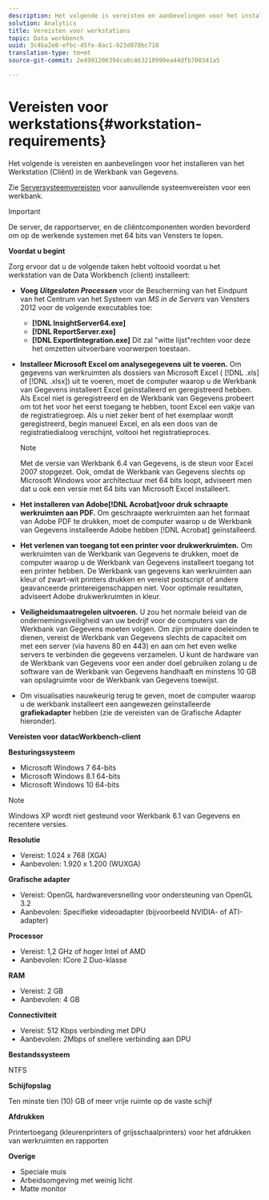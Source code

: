 ```yaml
---
description: Het volgende is vereisten en aanbevelingen voor het installeren van het Werkstation (Cliënt) in de Werkbank van Gegevens.
solution: Analytics
title: Vereisten voor werkstations
topic: Data workbench
uuid: 3c4ba2e8-efbc-45fe-8ac1-923d070bc710
translation-type: tm+mt
source-git-commit: 2e4991206394ca0c463210990ea44dfb700341a5

---
```



# Vereisten voor werkstations{#workstation-requirements}

Het volgende is vereisten en aanbevelingen voor het installeren van het Werkstation (Cliënt) in de Werkbank van Gegevens.

Zie [Serversysteemvereisten](https://docs.adobe.com/help/en/data-workbench/using/server-admin-install/c-msr-server.html) voor aanvullende systeemvereisten voor een werkbank.

>[!IMPORTANT]
>
>De server, de rapportserver, en de cliëntcomponenten worden bevorderd om op de werkende systemen met 64 bits van Vensters te lopen.

**Voordat u begint**

Zorg ervoor dat u de volgende taken hebt voltooid voordat u het werkstation van de Data Workbench (client) installeert:

* **Voeg** ***Uitgesloten Processen*** voor de Bescherming van het Eindpunt van het Centrum van het Systeem van *MS in de Servers* van Vensters 2012 voor de volgende executables toe:

   * **[!DNL InsightServer64.exe]**
   * **[!DNL ReportServer.exe]**
   * **[!DNL ExportIntegration.exe]**
   Dit zal &quot;witte lijst&quot;rechten voor deze het omzetten uitvoerbare voorwerpen toestaan.

* **Installeer Microsoft Excel om analysegegevens uit te voeren.** Om gegevens van werkruimten als dossiers van Microsoft Excel ( [!DNL .xls] of [!DNL .xlsx]) uit te voeren, moet de computer waarop u de Werkbank van Gegevens installeert Excel geïnstalleerd en geregistreerd hebben. Als Excel niet is geregistreerd en de Werkbank van Gegevens probeert om tot het voor het eerst toegang te hebben, toont Excel een vakje van de registratiegroep. Als u niet zeker bent of het exemplaar wordt geregistreerd, begin manueel Excel, en als een doos van de registratiedialoog verschijnt, voltooi het registratieproces.

   >[!NOTE]
   >
   >Met de versie van Werkbank 6.4 van Gegevens, is de steun voor Excel 2007 stopgezet. Ook, omdat de Werkbank van Gegevens slechts op Microsoft Windows voor architectuur met 64 bits loopt, adviseert men dat u ook een versie met 64 bits van Microsoft Excel installeert.

* **Het installeren van Adobe[!DNL Acrobat]voor druk schraapte werkruimten aan PDF.** Om geschraapte werkruimten aan het formaat van Adobe PDF te drukken, moet de computer waarop u de Werkbank van Gegevens installeerde Adobe hebben [!DNL Acrobat] geïnstalleerd.

* **Het verlenen van toegang tot een printer voor drukwerkruimten.** Om werkruimten van de Werkbank van Gegevens te drukken, moet de computer waarop u de Werkbank van Gegevens installeert toegang tot een printer hebben. De Werkbank van gegevens kan werkruimten aan kleur of zwart-wit printers drukken en vereist postscript of andere geavanceerde printereigenschappen niet. Voor optimale resultaten, adviseert Adobe drukwerkruimten in kleur.
* **Veiligheidsmaatregelen uitvoeren.** U zou het normale beleid van de ondernemingsveiligheid van uw bedrijf voor de computers van de Werkbank van Gegevens moeten volgen. Om zijn primaire doeleinden te dienen, vereist de Werkbank van Gegevens slechts de capaciteit om met een server (via havens 80 en 443) en aan om het even welke servers te verbinden die gegevens verzamelen. U kunt de hardware van de Werkbank van Gegevens voor een ander doel gebruiken zolang u de software van de Werkbank van Gegevens handhaaft en minstens 10 GB van opslagruimte voor de Werkbank van Gegevens toewijst.
* Om visualisaties nauwkeurig terug te geven, moet de computer waarop u de werkbank installeert een aangewezen geïnstalleerde **grafiekadapter** hebben (zie de vereisten van de Grafische Adapter hieronder).

**Vereisten voor datacWorkbench-client**

**Besturingssysteem**

* Microsoft Windows 7 64-bits
* Microsoft Windows 8.1 64-bits
* Microsoft Windows 10 64-bits

>[!NOTE]
>
>Windows XP wordt niet gesteund voor Werkbank 6.1 van Gegevens en recentere versies.

**Resolutie**

* Vereist: 1.024 x 768 (XGA)
* Aanbevolen: 1.920 x 1.200 (WUXGA)

**Grafische adapter**

* Vereist: OpenGL hardwareversnelling voor ondersteuning van OpenGL 3.2
* Aanbevolen: Specifieke videoadapter (bijvoorbeeld NVIDIA- of ATI-adapter)

**Processor**

* Vereist: 1,2 GHz of hoger Intel of AMD
* Aanbevolen: ICore 2 Duo-klasse

**RAM**

* Vereist: 2 GB
* Aanbevolen: 4 GB

**Connectiviteit**

* Vereist: 512 Kbps verbinding met DPU
* Aanbevolen: 2Mbps of snellere verbinding aan DPU

**Bestandssysteem**

NTFS

**Schijfopslag**

Ten minste tien (10) GB of meer vrije ruimte op de vaste schijf

**Afdrukken**

Printertoegang (kleurenprinters of grijsschaalprinters) voor het afdrukken van werkruimten en rapporten

**Overige**

* Speciale muis
* Arbeidsomgeving met weinig licht
* Matte monitor

